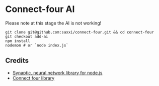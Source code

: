 # Connect-four AI

Please note at this stage the AI is not working!

```
git clone git@github.com:saxxi/connect-four.git && cd connect-four
git checkout add-ai
npm install
nodemon # or `node index.js`
```

## Credits

- [Synaptic, neural network library for node.js](https://github.com/cazala/synaptic)
- [Connect four library](https://www.npmjs.com/package/connect-four)
